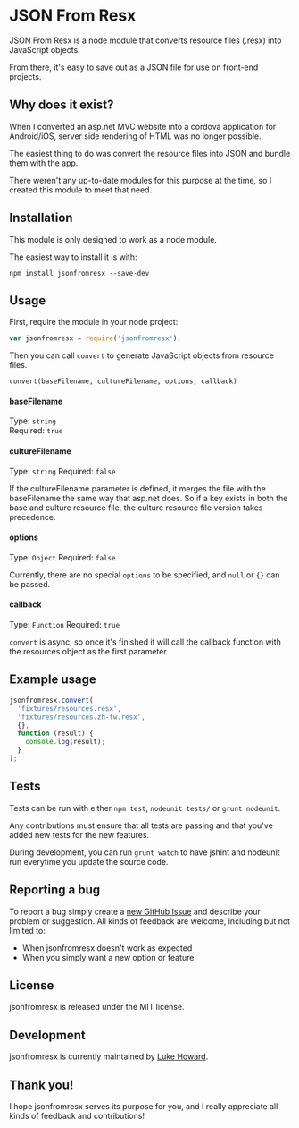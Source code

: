 # JSON From Resx

JSON From Resx is a node module that converts resource files (.resx) into JavaScript objects.

From there, it's easy to save out as a JSON file for use on front-end projects.

## Why does it exist?

When I converted an asp.net MVC website into a cordova application for Android/iOS, server side rendering of HTML was no longer possible.

The easiest thing to do was convert the resource files into JSON and bundle them with the app.

There weren't any up-to-date modules for this purpose at the time, so I created this module to meet that need.

## Installation

This module is only designed to work as a node module.

The easiest way to install it is with:

```shell
npm install jsonfromresx --save-dev
```

## Usage

First, require the module in your node project:

```js
var jsonfromresx = require('jsonfromresx');
```

Then you can call `convert` to generate JavaScript objects from resource files.

```
convert(baseFilename, cultureFilename, options, callback)
```

#### baseFilename
Type: `string`  
Required: `true`

#### cultureFilename
Type: `string`
Required: `false`

If the cultureFilename parameter is defined, it merges the file with the baseFilename the same way that asp.net does. So if a key exists in both the base and culture resource file, the culture resource file version takes precedence.

#### options
Type: `Object`
Required: `false`

Currently, there are no special `options` to be specified, and `null` or `{}` can be passed.

#### callback
Type: `Function`
Required: `true`

`convert` is async, so once it's finished it will call the callback function with the resources object as the first parameter.

## Example usage

```js
jsonfromresx.convert(
  'fixtures/resources.resx',
  'fixtures/resources.zh-tw.resx',
  {},
  function (result) {
    console.log(result);
  }
);
```

## Tests

Tests can be run with either `npm test`, `nodeunit tests/` or `grunt nodeunit`.

Any contributions must ensure that all tests are passing and that you've added new tests for the new features.

During development, you can run `grunt watch` to have jshint and nodeunit run everytime you update the source code.

## Reporting a bug

To report a bug simply create a
[new GitHub Issue](https://github.com/binaryluke/jsonfromresx/issues/new) and describe your problem or suggestion. All kinds of feedback are welcome, including but not limited to:

 * When jsonfromresx doesn't work as expected
 * When you simply want a new option or feature

## License

jsonfromresx is released under the MIT license.

## Development

jsonfromresx is currently maintained by [Luke Howard](https://github.com/binaryluke/).

## Thank you!

I hope jsonfromresx serves its purpose for you, and I really appreciate all kinds of feedback and contributions!